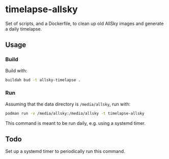 # timelapse-allsky
Set of scripts, and a Dockerfile, to clean up old AllSky images and generate a daily timelapse.

## Usage
### Build
Build with: 
```bash
buildah bud -t allsky-timelapse .
```

### Run
Assuming that the data directory is `/media/allsky`, run with:
```bash
podman run -v /media/allsky:/media/allsky -t timelapse-allsky 
```
This command is meant to be run daily, e.g. using a systemd timer.

## Todo
Set up a systemd timer to periodically run this command.
